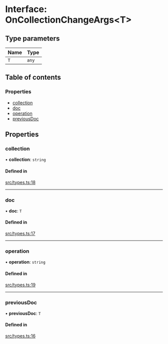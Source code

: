 # Interface: OnCollectionChangeArgs\<T\>

## Type parameters

| Name | Type |
| :------ | :------ |
| `T` | `any` |

## Table of contents

### Properties

- [collection](OnCollectionChangeArgs.md#collection)
- [doc](OnCollectionChangeArgs.md#doc)
- [operation](OnCollectionChangeArgs.md#operation)
- [previousDoc](OnCollectionChangeArgs.md#previousdoc)

## Properties

### collection

• **collection**: `string`

#### Defined in

[src/types.ts:18](https://github.com/GeorgeHulpoi/payload-dependencies-graph/blob/bf25d07/src/types.ts#L18)

___

### doc

• **doc**: `T`

#### Defined in

[src/types.ts:17](https://github.com/GeorgeHulpoi/payload-dependencies-graph/blob/bf25d07/src/types.ts#L17)

___

### operation

• **operation**: `string`

#### Defined in

[src/types.ts:19](https://github.com/GeorgeHulpoi/payload-dependencies-graph/blob/bf25d07/src/types.ts#L19)

___

### previousDoc

• **previousDoc**: `T`

#### Defined in

[src/types.ts:16](https://github.com/GeorgeHulpoi/payload-dependencies-graph/blob/bf25d07/src/types.ts#L16)
